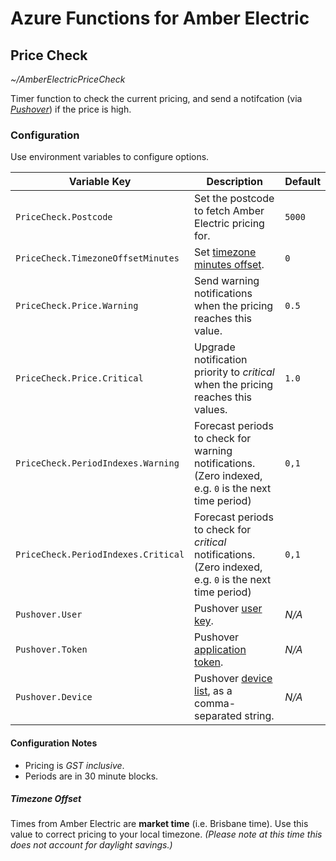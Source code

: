# Azure Functions for Amber Electric

## Price Check

_~/AmberElectricPriceCheck_

Timer function to check the current pricing, and send a notifcation (via [_Pushover_](https://pushover.net/)) if the price is high.

### Configuration

Use environment variables to configure options.

| Variable Key                        | Description                                                                                              | Default |
| ----------------------------------- | -------------------------------------------------------------------------------------------------------- | ------- |
| `PriceCheck.Postcode`               | Set the postcode to fetch Amber Electric pricing for.                                                    | `5000`  |
| `PriceCheck.TimezoneOffsetMinutes`  | Set [timezone minutes offset](#timezone-offset).                                                         | `0`     |
| `PriceCheck.Price.Warning`          | Send warning notifications when the pricing reaches this value.                                          | `0.5`   |
| `PriceCheck.Price.Critical`         | Upgrade notification priority to _critical_ when the pricing reaches this values.                        | `1.0`   |
| `PriceCheck.PeriodIndexes.Warning`  | Forecast periods to check for warning notifications. (Zero indexed, e.g. `0` is the next time period)    | `0,1`   |
| `PriceCheck.PeriodIndexes.Critical` | Forecast periods to check for _critical_ notifications. (Zero indexed, e.g. `0` is the next time period) | `0,1`   |
| `Pushover.User`                     | Pushover [user key](https://pushover.net/api#identifiers).                                               | _N/A_   |
| `Pushover.Token`                    | Pushover [application token](https://pushover.net/api#registration).                                     | _N/A_   |
| `Pushover.Device`                   | Pushover [device list](https://pushover.net/api#identifiers), as a comma-separated string.               | _N/A_   |

#### Configuration Notes

- Pricing is _GST inclusive_.
- Periods are in 30 minute blocks.

##### Timezone Offset

Times from Amber Electric are **market time** (i.e. Brisbane time). Use this value to correct pricing to your local timezone. _(Please note at this time this does not account for daylight savings.)_

